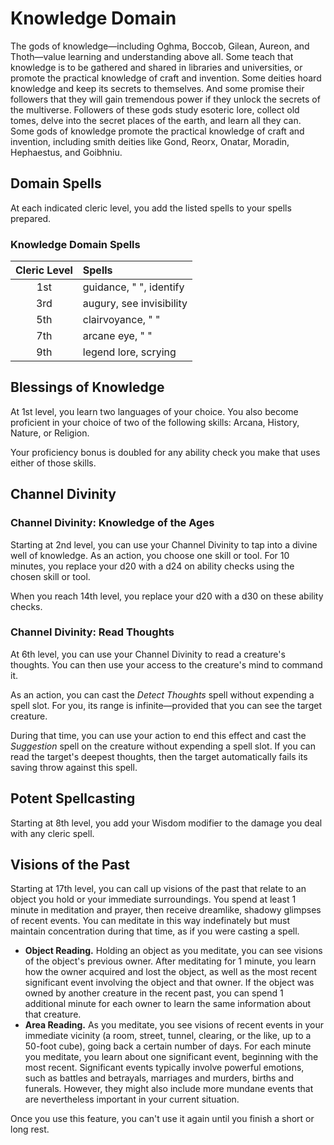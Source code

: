 # Knowledge Domain
The gods of knowledge—including Oghma, Boccob, Gilean, Aureon, and Thoth—value learning and understanding above all. Some teach that knowledge is to be gathered and shared in libraries and universities, or promote the practical knowledge of craft and invention. Some deities hoard knowledge and keep its secrets to themselves. And some promise their followers that they will gain tremendous power if they unlock the secrets of the multiverse. Followers of these gods study esoteric lore, collect old tomes, delve into the secret places of the earth, and learn all they can. Some gods of knowledge promote the practical knowledge of craft and invention, including smith deities like Gond, Reorx, Onatar, Moradin, Hephaestus, and Goibhniu.

## Domain Spells
At each indicated cleric level, you add the listed spells to your spells prepared.

### Knowledge Domain Spells

| Cleric Level | Spells                                      |
|:------------:|:--------------------------------------------|
| 1st          | guidance, " ", identify                     |
| 3rd          | augury, see invisibility                    |
| 5th          | clairvoyance, " "                           |
| 7th          | arcane eye, " "                             |
| 9th          | legend lore, scrying                        |

## Blessings of Knowledge
At 1st level, you learn two languages of your choice. You also become proficient in your choice of two of the following skills: Arcana, History, Nature, or Religion.

Your proficiency bonus is doubled for any ability check you make that uses either of those skills.

## Channel Divinity
### Channel Divinity: Knowledge of the Ages
Starting at 2nd level, you can use your Channel Divinity to tap into a divine well of knowledge. As an action, you choose one skill or tool. For 10 minutes, you replace your d20 with a d24 on ability checks using the chosen skill or tool.

When you reach 14th level, you replace your d20 with a d30 on these ability checks.

### Channel Divinity: Read Thoughts
At 6th level, you can use your Channel Divinity to read a creature's thoughts. You can then use your access to the creature's mind to command it.

As an action, you can cast the *Detect Thoughts* spell without expending a spell slot. For you, its range is infinite—provided that you can see the target creature.

During that time, you can use your action to end this effect and cast the *Suggestion* spell on the creature without expending a spell slot. If you can read the target's deepest thoughts, then the target automatically fails its saving throw against this spell.

## Potent Spellcasting
Starting at 8th level, you add your Wisdom modifier to the damage you deal with any cleric spell.

## Visions of the Past
Starting at 17th level, you can call up visions of the past that relate to an object you hold or your immediate surroundings. You spend at least 1 minute in meditation and prayer, then receive dreamlike, shadowy glimpses of recent events. You can meditate in this way indefinately but must maintain concentration during that time, as if you were casting a spell.

- **Object Reading.** Holding an object as you meditate, you can see visions of the object's previous owner. After meditating for 1 minute, you learn how the owner acquired and lost the object, as well as the most recent significant event involving the object and that owner. If the object was owned by another creature in the recent past, you can spend 1 additional minute for each owner to learn the same information about that creature.
- **Area Reading.** As you meditate, you see visions of recent events in your immediate vicinity (a room, street, tunnel, clearing, or the like, up to a 50-foot cube), going back a certain number of days. For each minute you meditate, you learn about one significant event, beginning with the most recent. Significant events typically involve powerful emotions, such as battles and betrayals, marriages and murders, births and funerals. However, they might also include more mundane events that are nevertheless important in your current situation.

Once you use this feature, you can't use it again until you finish a short or long rest.